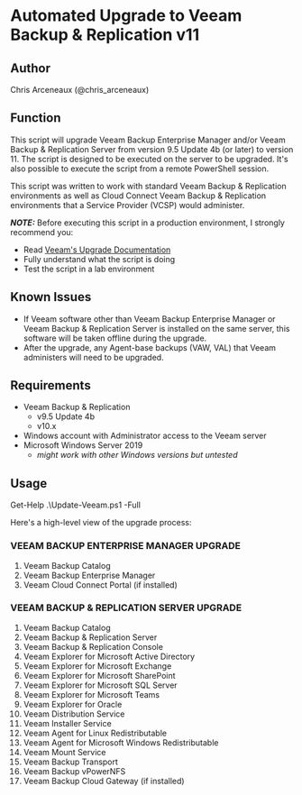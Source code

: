 # Automated Upgrade to Veeam Backup & Replication v11

## Author

Chris Arceneaux (@chris_arceneaux)

## Function

This script will upgrade Veeam Backup Enterprise Manager and/or Veeam Backup & Replication Server from version 9.5 Update 4b (or later) to version 11. The script is designed to be executed on the server to be upgraded. It's also possible to execute the script from a remote PowerShell session.

This script was written to work with standard Veeam Backup & Replication environments as well as Cloud Connect Veeam Backup & Replication environments that a Service Provider (VCSP) would administer.

***NOTE:*** Before executing this script in a production environment, I strongly recommend you:

* Read [Veeam's Upgrade Documentation](https://helpcenter.veeam.com/docs/backup/vsphere/upgrade_vbr.html?ver=110)
* Fully understand what the script is doing
* Test the script in a lab environment

## Known Issues

* If Veeam software other than Veeam Backup Enterprise Manager or Veeam Backup & Replication Server is installed on the same server, this software will be taken offline during the upgrade.
* After the upgrade, any Agent-base backups (VAW, VAL) that Veeam administers will need to be upgraded.

## Requirements

* Veeam Backup & Replication
  * v9.5 Update 4b
  * v10.x
* Windows account with Administrator access to the Veeam server
* Microsoft Windows Server 2019
  * *might work with other Windows versions but untested*

## Usage

Get-Help .\Update-Veeam.ps1 -Full

Here's a high-level view of the upgrade process:

### VEEAM BACKUP ENTERPRISE MANAGER UPGRADE

1. Veeam Backup Catalog
2. Veeam Backup Enterprise Manager
3. Veeam Cloud Connect Portal (if installed)

### VEEAM BACKUP & REPLICATION SERVER UPGRADE

1. Veeam Backup Catalog
2. Veeam Backup & Replication Server
3. Veeam Backup & Replication Console
4. Veeam Explorer for Microsoft Active Directory
5. Veeam Explorer for Microsoft Exchange
6. Veeam Explorer for Microsoft SharePoint
7. Veeam Explorer for Microsoft SQL Server
8. Veeam Explorer for Microsoft Teams
9. Veeam Explorer for Oracle
10. Veeam Distribution Service
11. Veeam Installer Service
12. Veeam Agent for Linux Redistributable
13. Veeam Agent for Microsoft Windows Redistributable
14. Veeam Mount Service
15. Veeam Backup Transport
16. Veeam Backup vPowerNFS
17. Veeam Backup Cloud Gateway (if installed)
